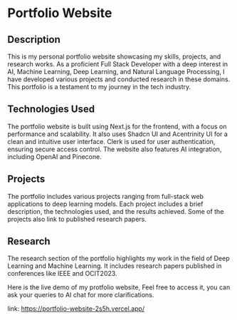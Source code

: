 # Portfolio Website

## Description

This is my personal portfolio website showcasing my skills, projects, and research works. As a proficient Full Stack Developer with a deep interest in AI, Machine Learning, Deep Learning, and Natural Language Processing, I have developed various projects and conducted research in these domains. This portfolio is a testament to my journey in the tech industry.

## Technologies Used

The portfolio website is built using Next.js for the frontend, with a focus on performance and scalability. It also uses Shadcn UI and Acentrinity UI for a clean and intuitive user interface. Clerk is used for user authentication, ensuring secure access control. The website also features AI integration, including OpenAI and Pinecone.

## Projects

The portfolio includes various projects ranging from full-stack web applications to deep learning models. Each project includes a brief description, the technologies used, and the results achieved. Some of the projects also link to published research papers.

## Research

The research section of the portfolio highlights my work in the field of Deep Learning and Machine Learning. It includes research papers published in conferences like IEEE and OCIT2023.

Here is the live demo of my protfolio website, Feel free to access it, you can ask your queries to AI chat for more clarifications. 


link: https://portfolio-website-2s5h.vercel.app/

